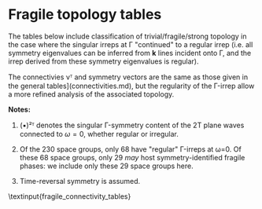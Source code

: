 # Fragile topology tables

The tables below include classification of trivial/fragile/strong topology in the case where the singular irreps at Γ "continued" to a regular irrep (i.e. all symmetry eigenvalues can be inferred from **k** lines incident onto Γ, and the irrep derived from these symmetry eigenvalues is regular).

The connectivies νᵀ and symmetry vectors are the same as those given in the general tables](connectivities.md), but the regularity of the Γ-irrep allow a more refined analysis of the associated topology.

**Notes:**

1.  (▪)²ᵀ denotes the singular Γ-symmetry content of the 2T plane waves connected to $ω=0$, whether regular or irregular.

2.  Of the 230 space groups, only 68 have "regular" Γ-irreps at ω=0. 
    Of these 68 space groups, only 29 *may* host symmetry-identified fragile phases: we include only these 29 space groups here.

3.  Time-reversal symmetry is assumed.

\textinput{fragile_connectivity_tables}